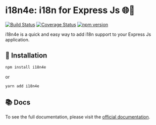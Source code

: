 # i18n4e: i18n for Express Js 🌐👾
[![Build Status](https://travis-ci.org/andersonba/i18n4e.svg?branch=master)](https://travis-ci.org/andersonba/i18n4e)
[![Coverage Status](https://coveralls.io/repos/github/andersonba/i18n4e/badge.svg?branch=master)](https://coveralls.io/github/andersonba/i18n4e?branch=master)
[![npm version](https://badge.fury.io/js/i18n4e.svg)](https://badge.fury.io/js/i18n4e)


i18n4e is a quick and easy way to add i18n support to your Express Js application.


## 🚀 Installation

```bash
npm install i18n4e
```
or 
```bash
yarn add i18n4e
```

## 📚 Docs

To see the full documentation, please visit the [official documentation](https://luiisp.github.io/i18n4express).